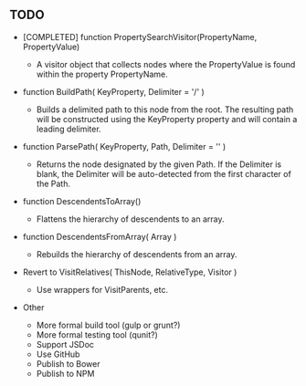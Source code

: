 
## TODO

- [COMPLETED] function PropertySearchVisitor(PropertyName, PropertyValue)
	- A visitor object that collects nodes where the PropertyValue is found within
		the property PropertyName.

- function BuildPath( KeyProperty, Delimiter = '/' )
	- Builds a delimited path to this node from the root. The resulting path will
		be constructed using the KeyProperty property and will contain a leading
		delimiter.

- function ParsePath( KeyProperty, Path, Delimiter = '' )
	- Returns the node designated by the given Path. If the Delimiter is blank,
		the Delimiter will be auto-detected from the first character of the Path.

- function DescendentsToArray()
	- Flattens the hierarchy of descendents to an array.

- function DescendentsFromArray( Array )
	- Rebuilds the hierarchy of descendents from an array.

- Revert to VisitRelatives( ThisNode, RelativeType, Visitor )
	- Use wrappers for VisitParents, etc.

- Other
	- More formal build tool (gulp or grunt?)
	- More formal testing tool (qunit?)
	- Support JSDoc
	- Use GitHub
	- Publish to Bower
	- Publish to NPM

